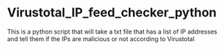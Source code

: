 # Virustotal_IP_feed_checker_python
This is a python script that will take a txt file that has a list of IP addresses and tell them if the IPs are malicious or not according to Virustotal
